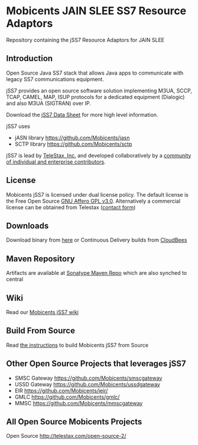 # Mobicents JAIN SLEE SS7 Resource Adaptors
Repository containing the jSS7 Resource Adaptors for JAIN SLEE

## Introduction

Open Source Java SS7 stack that allows Java apps to communicate with legacy SS7 communications equipment. 

jSS7 provides an open source software solution implementing M3UA, SCCP, TCAP, CAMEL, MAP, ISUP protocols for a dedicated equipment (Dialogic) and also M3UA (SIGTRAN) over IP.

Download the [jSS7 Data Sheet](http://telestax.files.wordpress.com/2012/10/telscalejss7datasheet.pdf) for more high level information.

jSS7 uses 
* jASN library https://github.com/Mobicents/jasn 
* SCTP library https://github.com/Mobicents/sctp

jSS7 is lead by [TeleStax, Inc.](http://www.telestax.com/) and developed collaboratively by a [community of individual and enterprise contributors](http://www.telestax.com/open-source-2/acknowledgments/).

## License

Mobicents jSS7 is licensed under dual license policy. The default license is the Free Open Source [GNU Affero GPL v3.0](http://www.gnu.org/licenses/agpl-3.0.html). Alternatively a commercial license can be obtained from Telestax ([contact form](http://www.telestax.com/contactus/#InquiryForm))

## Downloads

Download binary from [here](https://github.com/Mobicents/jain-slee.ss7/releases) or Continuous Delivery builds from [CloudBees](https://mobicents.ci.cloudbees.com/job/Mobicents-jSS7-RAs/)

## Maven Repository

Artifacts are available at [Sonatype Maven Repo](https://oss.sonatype.org/content/repositories/releases/org/mobicents) which are also synched to central

## Wiki

Read our [Mobicents jSS7 wiki](https://github.com/Mobicents/jss7/wiki) 

## Build From Source

Read [the instructions](https://github.com/Mobicents/jss7/wiki/Build-jSS7-from-Source) to build Mobicents jSS7 from Source 

## Other Open Source Projects that leverages jSS7

*  SMSC Gateway https://github.com/Mobicents/smscgateway
*  USSD Gateway https://github.com/Mobicents/ussdgateway
*  EIR https://github.com/Mobicents/jeir/
*  GMLC https://github.com/Mobicents/gmlc/
*  MMSC https://github.com/Mobicents/mmscgateway

## All Open Source Mobicents Projects

Open Source http://telestax.com/open-source-2/
